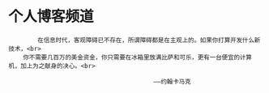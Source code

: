 # 个人博客频道
 

			在信息时代，客观障碍已不存在，所谓障碍都是在主观上的。如果你打算开发什么新技术，<br>
		你不需要几百万的美金资金，你只需要在冰箱里放满比萨和可乐，更有一台便宜的计算机，加上为之献身的决心。<br>
		
											——约翰卡马克
